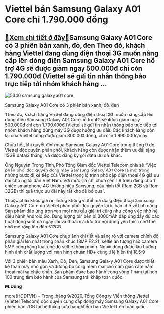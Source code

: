 Viettel bán Samsung Galaxy A01 Core chỉ 1.790.000 đồng
======================================================

[:gift:Xem chi tiết ở đây:gift:](https://hddtvn.com/viettel-ban-samsung-galaxy-a01-core-chi-1-790-000-dong/)Samsung Galaxy A01 Core có 3 phiên bản xanh, đỏ, đen Theo đó, khách hàng Viettel đang dùng điện thoại 3G muốn nâng cấp lên dòng điện Samsung Galaxy A01 Core hỗ trợ 4G sẽ được giảm ngay 500.000đ chỉ còn 1.790.000đ (Viettel sẽ gửi tin nhắn thông báo trực tiếp tới nhóm khách hàng …
---------------------------------------------------------------------------------------------------------------------------------------------------------------------------------------------------------------------------------------------------------------------------------------





![5346 samsung galaxy a01 core](https://hddtvn.com/wp-content/uploads/2021/01/5346_Samsung_Galaxy_A01_Core.jpg "undefined")


Samsung Galaxy A01 Core có 3 phiên bản xanh, đỏ, đen



Theo đó, khách hàng Viettel đang dùng điện thoại 3G muốn nâng cấp lên dòng điện Samsung Galaxy A01 Core hỗ trợ 4G sẽ được giảm ngay 500.000đ chỉ còn 1.790.000đ (Viettel sẽ gửi tin nhắn thông báo trực tiếp tới nhóm khách hàng dùng máy 3G được hưởng ưu đãi). Các khách hàng còn lại của Viettel cũng được giảm 300.000 đồng, chỉ còn 1.990.000đ/máy.


Chưa hết, khi quyết định mua Samsung Galaxy A01 Core trong tháng 9 do Viettel độc quyền phân phối, khách hàng còn được nhận thêm ưu đãi tặng 15GB data/3 tháng, và được đăng ký gói data ưu đãi khác.


Ông Nguyễn Trọng Tính, Phó Tổng Giám đốc Viettel Telecom chia sẻ “Việc phân phối độc quyền dòng máy Samsung Galaxy A01 Core là một trong những bước đi kế tiếp của Viettel trong lộ trình phổ cập điện thoại 4G giá ưu đãi cho người dân Việt Nam. Với mức giá chỉ chưa đến 1.8 triệu đồng cho 1 chiếc smartphone 4G thương hiệu Samsung, cấu hình tốt (Ram 2GB và Rom 32GB) thì quả thực ưu đãi này rất khó để bỏ qua”.


Thuộc phân khúc giá rẻ nhưng không vì thế mà dòng điện thoại Samsung Galaxy A01 Core do Viettel phân phối độc quyền lại bị hạn chế về tính năng. Sản phẩm đáp ứng trọn vẹn mọi nhu cầu giải trí cũng như công việc nhờ hệ điều hành Android Go. Dung lượng pin bền bỉ 3000mAh đáp ứng đầy đủ các hoạt động suốt cả ngày dài và thoải mái lưu trữ nội dung yêu thích nhờ thẻ nhớ mở rộng lên đến 512GB.


Samsung Galaxy A01 Core chụp ảnh chi tiết và sáng rõ với camera chính độ phân giải lớn nhất trong phân khúc (8MP F2.2), selfie ấn tượng nhờ camera 5MP cùng hàng loạt chế độ selfie thông minh. Người dùng được tận hưởng hình ảnh chất lượng với màn hình chuẩn HD+ cùng tỉ lệ hiển thị 18.5:9


Với 3 phiên bản màu Xanh, Đỏ, Đen, Samsung Galaxy A01 Core được thiết kế thân máy nhỏ gọn và đường bo cong mềm mại cho cảm giác cầm nắm thoải mái và chắc chắn. Sản phẩm được bảo hành trong vòng 1 năm tại hơn 100 trung tâm bảo hành của Samsung trải khắp toàn quốc.




**M.Dung**



more(HDDTVN) – Trong tháng 9/2020, Tổng Công ty Viễn thông Viettel (Viettel Telecom) độc quyền cung cấp dòng máy Samsung Galaxy A01 Core phiên bản 2GB tại hệ thống cửa hàng/điểm bán Viettel trên toàn quốc.

